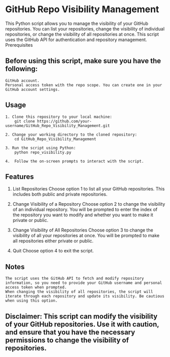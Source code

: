 # GitHub Repo Visibility Management

This Python script allows you to manage the visibility of your GitHub repositories. You can list your repositories, change the visibility of individual repositories, or change the visibility of all repositories at once. This script uses the GitHub API for authentication and repository management.
Prerequisites

## Before using this script, make sure you have the following:
    GitHub account.
    Personal access token with the repo scope. You can create one in your GitHub account settings.

## Usage
    1. Clone this repository to your local machine:
        git clone https://github.com/your-username/GitHub_Repo_Visibility_Management.git

    2. Change your working directory to the cloned repository:
        cd GitHub_Repo_Visibility_Management
    
    3. Run the script using Python:
        python repo_visibility.py
    
    4.  Follow the on-screen prompts to interact with the script.

## Features
  1. List Repositories
      Choose option 1 to list all your GitHub repositories. This includes both public and private repositories.
     
  3. Change Visibility of a Repository
      Choose option 2 to change the visibility of an individual repository. You will be prompted to enter the index of the repository you want to modify and whether you want to make it private or public.
     
  5. Change Visibility of All Repositories
      Choose option 3 to change the visibility of all your repositories at once. You will be prompted to make all repositories either private or public.
     
  4. Quit
      Choose option 4 to exit the script.
     
## Notes
    The script uses the GitHub API to fetch and modify repository information, so you need to provide your GitHub username and personal access token when prompted.
    When changing the visibility of all repositories, the script will iterate through each repository and update its visibility. Be cautious when using this option.

## Disclaimer: This script can modify the visibility of your GitHub repositories. Use it with caution, and ensure that you have the necessary permissions to change the visibility of repositories.

